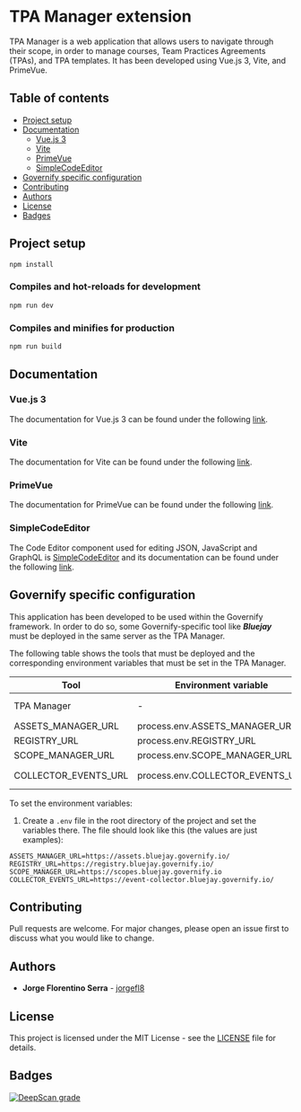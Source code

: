 # TPA Manager extension

TPA Manager is a web application that allows users to navigate through their scope, in order to manage courses, Team Practices Agreements (TPAs), and TPA templates. It has been developed using Vue.js 3, Vite, and PrimeVue.

## Table of contents

- [Project setup](#project-setup)
- [Documentation](#documentation)
  - [Vue.js 3](#vuejs-3)
  - [Vite](#vite)
  - [PrimeVue](#primevue)
  - [SimpleCodeEditor](#simplecodeeditor)
- [Governify specific configuration](#governify-specific-configuration)
- [Contributing](#contributing)
- [Authors](#authors)
- [License](#license)
- [Badges](#badges)


## Project setup
```
npm install
```

### Compiles and hot-reloads for development
```
npm run dev
```

### Compiles and minifies for production
```
npm run build
```

## Documentation

### Vue.js 3

The documentation for Vue.js 3 can be found under the following [link](https://vuejs.org/guide/introduction.html).

### Vite

The documentation for Vite can be found under the following [link](https://vitejs.dev/guide/).

### PrimeVue

The documentation for PrimeVue can be found under the following [link](https://primevue.org/).

### SimpleCodeEditor

The Code Editor component used for editing JSON, JavaScript and GraphQL is [SimpleCodeEditor](https://github.com/justcaliturner/simple-code-editor) and its documentation can be found under the following [link](https://simple-code-editor.vicuxd.com/).

## Governify specific configuration

This application has been developed to be used within the Governify framework. In order to do so, some Governify-specific tool like ***Bluejay*** must be deployed in the same server as the TPA Manager.

The following table shows the tools that must be deployed and the corresponding environment variables that must be set in the TPA Manager.

| Tool | Environment variable  | Default value | Example value |
| ---- | --------------------- | ------------- | ------------- |
| TPA Manager | - |  http://localhost:5173 | https://tpa-manager.bluejay.governify.io |
| ASSETS_MANAGER_URL | process.env.ASSETS_MANAGER_URL | http://localhost:5200 | https://assets.bluejay.governify.io/ |
| REGISTRY_URL | process.env.REGISTRY_URL | http://localhost:5400 | https://registry.bluejay.governify.io/ |
| SCOPE_MANAGER_URL | process.env.SCOPE_MANAGER_URL | http://localhost:5700 | https://scopes.bluejay.governify.io |
| COLLECTOR_EVENTS_URL | process.env.COLLECTOR_EVENTS_URL | http://localhost:5500 | https://event-collector.bluejay.governify.io/ |

To set the environment variables:

1. Create a `.env` file in the root directory of the project and set the variables there. The file should look like this (the values are just examples):

```
ASSETS_MANAGER_URL=https://assets.bluejay.governify.io/
REGISTRY_URL=https://registry.bluejay.governify.io/
SCOPE_MANAGER_URL=https://scopes.bluejay.governify.io
COLLECTOR_EVENTS_URL=https://event-collector.bluejay.governify.io/
```

## Contributing
Pull requests are welcome. For major changes, please open an issue first to discuss what you would like to change.

## Authors

* **Jorge Florentino Serra** - [jorgefl8](https://github.com/jorgefl8)

## License

This project is licensed under the MIT License - see the [LICENSE](LICENSE) file for details.

## Badges

[![DeepScan grade](https://deepscan.io/api/teams/24171/projects/27402/branches/875329/badge/grade.svg)](https://deepscan.io/dashboard#view=project&tid=24171&pid=27402&bid=875329)